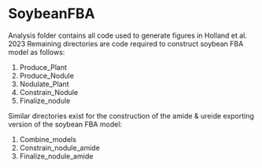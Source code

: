 # SoybeanFBA
Analysis folder contains all code used to generate figures in Holland et al. 2023
Remaining directories are code required to construct soybean FBA model as follows:
1. Produce_Plant
2. Produce_Nodule
3. Nodulate_Plant
4. Constrain_Nodule
5. Finalize_nodule

Similar directories exist for the construction of the amide & ureide exporting version of the soybean FBA model:
1. Combine_models
2. Constrain_nodule_amide
3. Finalize_nodule_amide 

